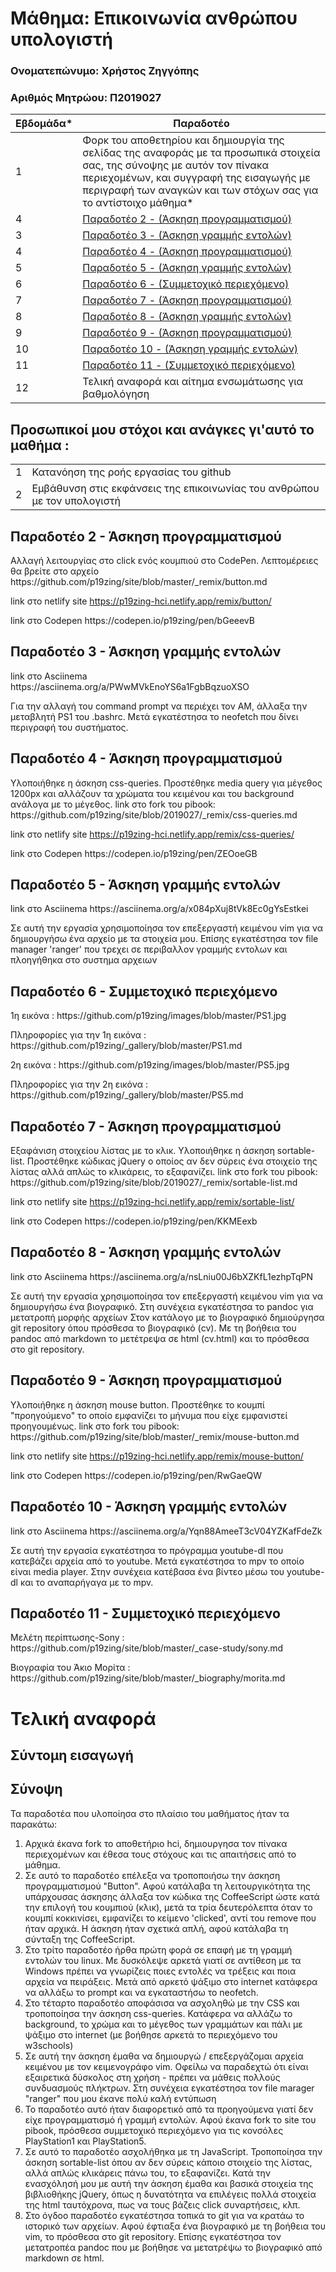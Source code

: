# Μάθημα: Επικοινωνία ανθρώπου υπολογιστή

### Ονοματεπώνυμο: Χρήστος Ζηγγόπης
### Αριθμός Μητρώου: Π2019027


| Εβδομάδα* | Παραδοτέο |
| --- | --- |
| 1 | Φορκ του αποθετηρίου και δημιουργία της σελίδας της αναφοράς με τα προσωπικά στοιχεία σας, της σύνοψης με αυτόν τον πίνακα περιεχομένων, και συγγραφή της εισαγωγής με περιγραφή των αναγκών και των στόχων σας για το αντίστοιχο μάθημα* |
| 4  | <a href="#Παραδοτέο 2">Παραδοτέο 2 - (Άσκηση προγραμματισμού)</a> |
| 3  | <a href="#Παραδοτέο 3">Παραδοτέο 3 - (Άσκηση γραμμής εντολών)</a> |
| 4  | <a href="#Παραδοτέο 4">Παραδοτέο 4 - (Άσκηση προγραμματισμού)</a> |
| 5  | <a href="#Παραδοτέο 5">Παραδοτέο 5 - (Άσκηση γραμμής εντολών)</a> |
| 6 | <a href="#Παραδοτέο 6">Παραδοτέο 6 - (Συμμετοχικό περιεχόμενο)</a> |
| 7 | <a href="#Παραδοτέο 7">Παραδοτέο 7 - (Άσκηση προγραμματισμού)</a>|
| 8 | <a href="#Παραδοτέο 8">Παραδοτέο 8 - (Άσκηση γραμμής εντολών)</a> |
| 9 | <a href="#Παραδοτέο 9">Παραδοτέο 9 - (Άσκηση προγραμματισμού)</a>|
| 10 |<a href="#Παραδοτέο 10">Παραδοτέο 10 - (Άσκηση γραμμής εντολών)</a>|
| 11 |<a href="#Παραδοτέο 11">Παραδοτέο 11 - (Συμμετοχικό περιεχόμενο)</a>|
| 12 |	Τελική αναφορά και αίτημα ενσωμάτωσης για βαθμολόγηση|

## Προσωπικοί μου στόχοι και ανάγκες γι'αυτό το μαθήμα :
|  |  |
| --- | --- |
| 1 | Κατανόηση της ροής εργασίας του github |
| 2 | Εμβάθυνση στις εκφάνσεις της επικοινωνίας του ανθρώπου με τον υπολογιστή |

<h2 id="Παραδοτέο 2">Παραδοτέο 2 - Άσκηση προγραμματισμού</h2>
    <p>Αλλαγή λειτουργίας στο click ενός κουμπιού στο CodePen. Λεπτομέρειες θα βρείτε στο αρχείο https://github.com/p19zing/site/blob/master/_remix/button.md
    <p>link στο netlify site  <a href="https://p19zing-hci.netlify.app/remix/button/">https://p19zing-hci.netlify.app/remix/button/</a> 
    <p>link στο Codepen https://codepen.io/p19zing/pen/bGeeevB
    
        
<h2 id="Παραδοτέο 3">Παραδοτέο 3 - Άσκηση γραμμής εντολών</h2>
    <p>link στο Asciinema https://asciinema.org/a/PWwMVkEnoYS6a1FgbBqzuoXSO
    <p>Για την αλλαγή του command prompt να περιέχει τον ΑΜ, άλλαξα την μεταβλητή PS1 του .bashrc.
    Μετά εγκατέστησα το neofetch που δίνει περιγραφή του συστήματος.
        
<h2 id="Παραδοτέο 4">Παραδοτέο 4 - Άσκηση προγραμματισμού</h2>  
    <p>Υλοποιήθηκε η άσκηση css-queries. Προστέθηκε media query για μέγεθος 1200px και αλλάζουν τα χρώματα του κειμένου και του background ανάλογα με το μέγεθος. link στο fork του pibook: https://github.com/p19zing/site/blob/2019027/_remix/css-queries.md
    <p>link στο netlify site  <a href="https://p19zing-hci.netlify.app/remix/css-queries/">https://p19zing-hci.netlify.app/remix/css-queries/</a> 
    <p>link στο Codepen https://codepen.io/p19zing/pen/ZEOoeGB
    
        
<h2 id="Παραδοτέο 5">Παραδοτέο 5 - Άσκηση γραμμής εντολών</h2>
    <p>link στο Asciinema https://asciinema.org/a/x084pXuj8tVk8Ec0gYsEstkei
    <p>Σε αυτή την εργασία χρησιμοποίησα τον επεξεργαστή κειμένου vim για να δημιουργήσω ένα αρχείο με τα στοιχεία μου. Επίσης εγκατέστησα τον file manager 'ranger' που τρεχει σε περιβαλλον γραμμής εντολων και πλοηγήθηκα στο συστημα αρχειων

<h2 id="Παραδοτέο 6">Παραδοτέο 6 - Συμμετοχικό περιεχόμενο</h2>
    <p>1η εικόνα : https://github.com/p19zing/images/blob/master/PS1.jpg
    <p>Πληροφορίες για την 1η εικόνα : https://github.com/p19zing/_gallery/blob/master/PS1.md
    <p>2η εικόνα : https://github.com/p19zing/images/blob/master/PS5.jpg
    <p>Πληροφορίες για την 2η εικόνα : https://github.com/p19zing/_gallery/blob/master/PS5.md
 
<h2 id="Παραδοτέο 7">Παραδοτέο 7 -  Άσκηση προγραμματισμού</h2>
        <p>Εξαφάνιση στοιχείου λίστας με το κλικ. Υλοποιήθηκε η άσκηση sortable-list. Προστέθηκε κώδικας jQuery ο οποίος αν δεν σύρεις ένα στοιχείο της λίστας αλλά απλώς το κλικάρεις, το εξαφανίζει. link στο fork του pibook: https://github.com/p19zing/site/blob/2019027/_remix/sortable-list.md
        <p>link στο netlify site  <a href="https://p19zing-hci.netlify.app/remix/sortable-list/">https://p19zing-hci.netlify.app/remix/sortable-list/</a>
    <p> link στο Codepen https://codepen.io/p19zing/pen/KKMEexb
    
<h2 id="Παραδοτέο 8">Παραδοτέο 8 - Άσκηση γραμμής εντολών</h2>
    <p>link στο Asciinema https://asciinema.org/a/nsLniu00J6bXZKfL1ezhpTqPN
    <p>Σε αυτή την εργασία χρησιμοποίησα τον επεξεργαστή κειμένου vim για να δημιουργήσω ένα βιογραφικό. 
        Στη συνέχεια εγκατέστησα το pandoc για μετατροπή μορφής αρχείων
        Στον κατάλογο με το βιογραφικό δημιούργησα git repository όπου πρόσθεσα το βιογραφικό (cv).
        Με τη βοήθεια του pandoc από markdown το μετέτρεψα σε html (cv.html) και το πρόσθεσα στο git repository.
        
<h2 id="Παραδοτέο 9">Παραδοτέο 9 -  Άσκηση προγραμματισμού</h2>
        <p>Υλοποιήθηκε η άσκηση mouse button. Προστέθηκε το κουμπί "προηγούμενο" το οποίο εμφανίζει το μήνυμα που είχε εμφανιστεί προηγουμένως. link στο fork του pibook: https://github.com/p19zing/site/blob/master/_remix/mouse-button.md
        <p>link στο netlify site  <a href="https://p19zing-hci.netlify.app/remix/mouse-button/">https://p19zing-hci.netlify.app/remix/mouse-button/</a>
    <p> link στο Codepen https://codepen.io/p19zing/pen/RwGaeQW
        
<h2 id="Παραδοτέο 10">Παραδοτέο 10 - Άσκηση γραμμής εντολών</h2>
    <p>link στο Asciinema https://asciinema.org/a/Yqn88AmeeT3cV04YZKafFdeZk
    <p>Σε αυτή την εργασία εγκατέστησα το πρόγραμμα youtube-dl που κατεβάζει αρχεία από το youtube. Μετά εγκατέστησα το mpv το οποίο είναι media player. Στην συνέχεια κατέβασα ένα βίντεο μέσω του youtube-dl και το αναπαρήγαγα με το mpv.

<h2 id="Παραδοτέο 11">Παραδοτέο 11 - Συμμετοχικό περιεχόμενο</h2>
    <p>Μελέτη περίπτωσης-Sony : https://github.com/p19zing/site/blob/master/_case-study/sony.md
    <p>Βιογραφία του Άκιο Μορίτα : https://github.com/p19zing/site/blob/master/_biography/morita.md
        
# Τελική αναφορά

## Σύντομη εισαγωγή


## Σύνοψη

Τα παραδοτέα που υλοποίησα στο πλαίσιο του μαθήματος ήταν τα παρακάτω:
<ol>
<li> Αρχικά έκανα fork το αποθετήριο hci, δημιουργησα τον πίνακα περιεχομένων και έθεσα τους στόχους και τις απαιτήσεις από το μάθημα.
<li> Σε αυτό το παραδοτέο επέλεξα να τροποποιήσω την άσκηση προγραμματισμού "Button". Αφού κατάλαβα τη λειτουργικότητα της υπάρχουσας άσκησης άλλαξα τον κώδικα της CoffeeScript ώστε κατά την επιλογή του κουμπιού (κλικ), μετά τα τρία δευτερόλεπτα όταν το κουμπί κοκκινίσει, εμφανίζει το κείμενο 'clicked', αντί του remove που ήταν αρχικά. Η άσκηση ήταν σχετικά απλή, αφού κατάλαβα τη σύνταξη της CoffeeScript.
<li> Στο τρίτο παραδοτέο ήρθα πρώτη φορά σε επαφή με τη γραμμή εντολών του linux. Με δυσκόλεψε αρκετά γιατί σε αντίθεση με τα Windows πρέπει να γνωρίζεις ποιες εντολές να τρέξεις και ποια αρχεία να πειράξεις. Μετά από αρκετό ψάξιμο στο internet κατάφερα να αλλάξω το prompt και να εγκαταστήσω το neofetch.
<li> Στο τέταρτο παραδοτέο αποφάσισα να ασχοληθώ με την CSS και τροποποίησα την άσκηση css-queries. Κατάφερα να αλλάζω το background, το χρώμα και το μέγεθος των γραμμάτων και πάλι με ψάξιμο στο internet (με βοήθησε αρκετά το περιεχόμενο του w3schools)
<li> Σε αυτή την άσκηση έμαθα να δημιουργώ / επεξεργάζομαι αρχεία κειμένου με τον κειμενογράφο vim. Οφείλω να παραδεχτώ ότι είναι εξαιρετικά δύσκολος στη χρήση - πρέπει να μάθεις πολλούς συνδυασμούς πλήκτρων. Στη συνέχεια εγκατέστησα τον file marager "ranger" που μου έκανε πολύ καλή εντύπωση
<li> Το παραδοτέο αυτό ήταν διαφορετικό από τα προηγούμενα γιατί δεν είχε προγραμματισμό ή γραμμή εντολών. Αφού έκανα fork το site του pibook, πρόσθεσα συμμετοχικό περιεχόμενο για τις κονσόλες PlayStation1 και PlayStation5.
<li> Σε αυτό το παραδοτέο ασχολήθηκα με τη JavaScript. Τροποποίησα την άσκηση sortable-list όπου αν δεν σύρεις κάποιο στοιχείο της λίστας, αλλά απλώς κλικάρεις πάνω του, το εξαφανίζει. Κατά την ενασχόλησή μου με αυτή την άσκηση έμαθα και βασικά στοιχεία της βιβλιοθήκης jQuery, όπως η δυνατότητα να επιλέγεις πολλά στοιχεία της html ταυτόχρονα, πως να τους βάζεις click συναρτήσεις, κλπ.
<li> Στο όγδοο παραδοτέο εγκατέστησα τοπικά το git για να κρατάω το ιστορικό των αρχείων. Αφού έφτιαξα ένα βιογραφικό με τη βοήθεια του vim, το πρόσθεσα στο git repository. Επίσης εγκατέστησα τον μετατροπέα pandoc που με βοήθησε να μετατρέψω το βιογραφικό από markdown σε html.
</ol>

 
